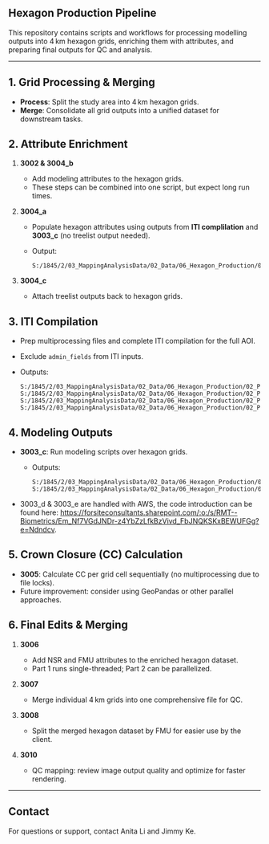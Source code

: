 ## Hexagon Production Pipeline

This repository contains scripts and workflows for processing modelling outputs into 4 km hexagon grids, enriching them with attributes, and preparing final outputs for QC and analysis.

---

## 1. Grid Processing & Merging

* **Process**: Split the study area into 4 km hexagon grids.
* **Merge**: Consolidate all grid outputs into a unified dataset for downstream tasks.

## 2. Attribute Enrichment

1. **3002 & 3004\_b**

   * Add modeling attributes to the hexagon grids.
   * These steps can be combined into one script, but expect long run times.

2. **3004\_a**

   * Populate hexagon attributes using outputs from **ITI complilation** and **3003\_c** (no treelist output needed).
   * Output:

     ```
     S:/1845/2/03_MappingAnalysisData/02_Data/06_Hexagon_Production/02_Process/csv_output/A_5/A_5_DEAD_OUTPUT.csv
     ```

3. **3004\_c**

   * Attach treelist outputs back to hexagon grids.

## 3. ITI Compilation


* Prep multiprocessing files and complete ITI compilation for the full AOI.
* Exclude `admin_fields` from ITI inputs.
* Outputs:

  ```
  S:/1845/2/03_MappingAnalysisData/02_Data/06_Hexagon_Production/02_Process/csv_output/A_5/A_5_ITI_treelist.csv
  S:/1845/2/03_MappingAnalysisData/02_Data/06_Hexagon_Production/02_Process/csv_output/A_5/OUTPUT_SUM_CON_A_5.csv
  S:/1845/2/03_MappingAnalysisData/02_Data/06_Hexagon_Production/02_Process/csv_output/A_5/OUTPUT_SUM_DEC_A_5.csv
  S:/1845/2/03_MappingAnalysisData/02_Data/06_Hexagon_Production/02_Process/csv_output/A_5/OUTPUT_SUM_TOTAL_A_5.csv
  ```

## 4. Modeling Outputs

* **3003\_c**: Run modeling scripts over hexagon grids.

  * Outputs:

    ```
    S:/1845/2/03_MappingAnalysisData/02_Data/06_Hexagon_Production/02_Process/csv_output/A_5/A_5_Hex_predicted_output.csv
    S:/1845/2/03_MappingAnalysisData/02_Data/06_Hexagon_Production/02_Process/csv_output/A_5/A_5_treeList_predicted_output.csv
    ```
*  3003\_d & 3003\_e are handled with AWS, the code introduction can be found here: https://forsiteconsultants.sharepoint.com/:o:/s/RMT--Biometrics/Em_Nf7VGdJNDr-z4YbZzLfkBzVivd_FbJNQKSKxBEWUFGg?e=Ndndcv.

## 5. Crown Closure (CC) Calculation

* **3005**: Calculate CC per grid cell sequentially (no multiprocessing due to file locks).
* Future improvement: consider using GeoPandas or other parallel approaches.

## 6. Final Edits & Merging

1. **3006**

   * Add NSR and FMU attributes to the enriched hexagon dataset.
   * Part 1 runs single-threaded; Part 2 can be parallelized.

2. **3007**

   * Merge individual 4 km grids into one comprehensive file for QC.

3. **3008**

   * Split the merged hexagon dataset by FMU for easier use by the client.

4. **3010**

   * QC mapping: review image output quality and optimize for faster rendering.

---



## Contact

For questions or support, contact Anita Li and Jimmy Ke.
